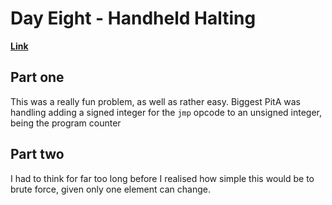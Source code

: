 # Day Eight - Handheld Halting

[**Link**](https://adventofcode.com/2020/day/8)

## Part one

This was a really fun problem, as well as rather easy.
Biggest PitA was handling adding a signed integer for the `jmp` opcode to an unsigned integer, being the program counter

## Part two

I had to think for far too long before I realised how simple this would be to brute force, given only one element can change.
